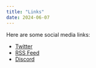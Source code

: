 ```yaml
---
title: "Links"
date: 2024-06-07
---
```


Here are some social media links:

- [Twitter](https://twitter.com/byteden)  
- [RSS Feed](/index.xml)
- [Discord](https://discord.gg/urpjVuPwjW)

